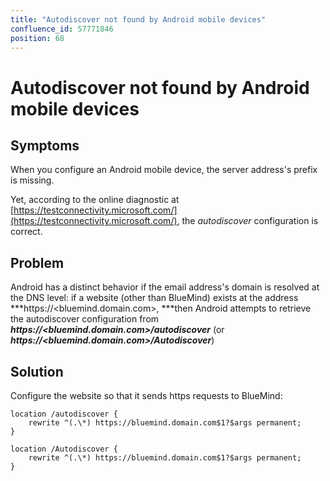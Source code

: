 ```yaml
---
title: "Autodiscover not found by Android mobile devices"
confluence_id: 57771846
position: 68
---
```

# Autodiscover not found by Android mobile devices


## Symptoms

When you configure an Android mobile device, the server address's prefix is missing.

Yet, according to the online diagnostic at [https://testconnectivity.microsoft.com/](https://testconnectivity.microsoft.com/), the *autodiscover* configuration is correct. 

## Problem

Android has a distinct behavior if the email address's domain is resolved at the DNS level: if a website (other than BlueMind) exists at the address ***https://&lt;bluemind.domain.com>, ***then Android attempts to retrieve the autodiscover configuration from ***https://&lt;bluemind.domain.com>/autodiscover*** (or ***https://&lt;bluemind.domain.com>/Autodiscover***)

## Solution

Configure the website so that it sends https requests to BlueMind:


```
location /autodiscover {
    rewrite ^(.\*) https://bluemind.domain.com$1?$args permanent;
}

location /Autodiscover {
    rewrite ^(.\*) https://bluemind.domain.com$1?$args permanent;
} 
```


